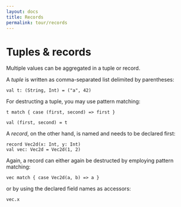 ```yaml
---
layout: docs
title: Records
permalink: tour/records
---
```


# Tuples & records
Multiple values can be aggregated in a tuple or record.

A _tuple_ is written as comma-separated list delimited by parentheses:

```
val t: (String, Int) = ("a", 42)
```

For destructing a tuple, you may use pattern matching:

```effekt:repl
t match { case (first, second) => first }
```

```effekt:sketch
val (first, second) = t
```

A _record_, on the other hand, is named and needs to be declared first:

```
record Vec2d(x: Int, y: Int)
val vec: Vec2d = Vec2d(1, 2)
```
Again, a record can either again be destructed by employing pattern matching:

```effekt:repl
vec match { case Vec2d(a, b) => a }
```
or by using the declared field names as accessors:

```effekt:repl
vec.x
```
